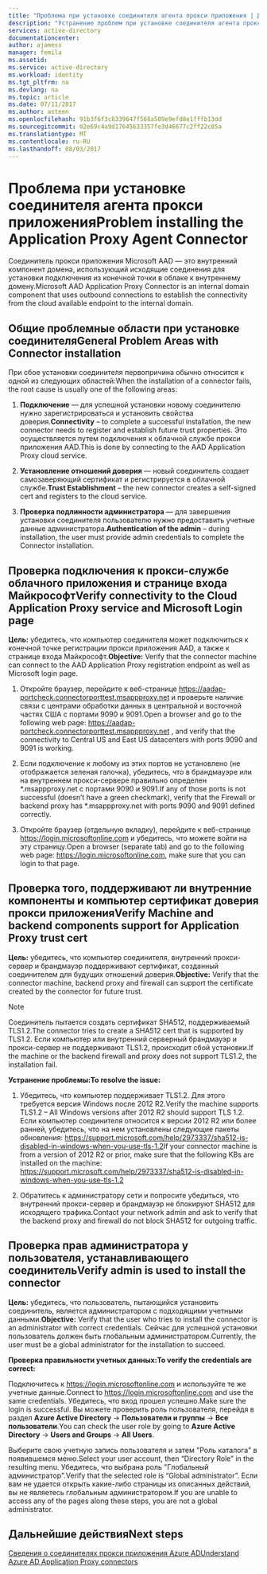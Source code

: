 ```yaml
---
title: "Проблема при установке соединителя агента прокси приложения | Документы Майкрософт"
description: "Устранение проблем при установке соединителя агента прокси приложения"
services: active-directory
documentationcenter: 
author: ajamess
manager: femila
ms.assetid: 
ms.service: active-directory
ms.workload: identity
ms.tgt_pltfrm: na
ms.devlang: na
ms.topic: article
ms.date: 07/11/2017
ms.author: asteen
ms.openlocfilehash: 91b3f6f3c8339647f568a509e9efd8e1fffb13dd
ms.sourcegitcommit: 02e69c4a9d17645633357fe3d46677c2ff22c85a
ms.translationtype: MT
ms.contentlocale: ru-RU
ms.lasthandoff: 08/03/2017
---
```

# <a name="problem-installing-the-application-proxy-agent-connector"></a><span data-ttu-id="963d7-103">Проблема при установке соединителя агента прокси приложения</span><span class="sxs-lookup"><span data-stu-id="963d7-103">Problem installing the Application Proxy Agent Connector</span></span>

<span data-ttu-id="963d7-104">Соединитель прокси приложения Microsoft AAD — это внутренний компонент домена, использующий исходящие соединения для установки подключения из конечной точки в облаке к внутреннему домену.</span><span class="sxs-lookup"><span data-stu-id="963d7-104">Microsoft AAD Application Proxy Connector is an internal domain component that uses outbound connections to establish the connectivity from the cloud available endpoint to the internal domain.</span></span>

## <a name="general-problem-areas-with-connector-installation"></a><span data-ttu-id="963d7-105">Общие проблемные области при установке соединителя</span><span class="sxs-lookup"><span data-stu-id="963d7-105">General Problem Areas with Connector installation</span></span>

<span data-ttu-id="963d7-106">При сбое установки соединителя первопричина обычно относится к одной из следующих областей:</span><span class="sxs-lookup"><span data-stu-id="963d7-106">When the installation of a connector fails, the root cause is usually one of the following areas:</span></span>

1.  <span data-ttu-id="963d7-107">**Подключение** — для успешной установки новому соединителю нужно зарегистрироваться и установить свойства доверия.</span><span class="sxs-lookup"><span data-stu-id="963d7-107">**Connectivity** – to complete a successful installation, the new connector needs to register and establish future trust properties.</span></span> <span data-ttu-id="963d7-108">Это осуществляется путем подключения к облачной службе прокси приложения AAD.</span><span class="sxs-lookup"><span data-stu-id="963d7-108">This is done by connecting to the AAD Application Proxy cloud service.</span></span>

2.  <span data-ttu-id="963d7-109">**Установление отношений доверия** — новый соединитель создает самозаверяющий сертификат и регистрируется в облачной службе.</span><span class="sxs-lookup"><span data-stu-id="963d7-109">**Trust Establishment** – the new connector creates a self-signed cert and registers to the cloud service.</span></span>

3.  <span data-ttu-id="963d7-110">**Проверка подлинности администратора** — для завершения установки соединителя пользователю нужно предоставить учетные данные администратора.</span><span class="sxs-lookup"><span data-stu-id="963d7-110">**Authentication of the admin** – during installation, the user must provide admin credentials to complete the Connector installation.</span></span>

## <a name="verify-connectivity-to-the-cloud-application-proxy-service-and-microsoft-login-page"></a><span data-ttu-id="963d7-111">Проверка подключения к прокси-службе облачного приложения и странице входа Майкрософт</span><span class="sxs-lookup"><span data-stu-id="963d7-111">Verify connectivity to the Cloud Application Proxy service and Microsoft Login page</span></span>

<span data-ttu-id="963d7-112">**Цель:** убедитесь, что компьютер соединителя может подключиться к конечной точке регистрации прокси приложения AAD, а также к странице входа Майкрософт.</span><span class="sxs-lookup"><span data-stu-id="963d7-112">**Objective:** Verify that the connector machine can connect to the AAD Application Proxy registration endpoint as well as Microsoft login page.</span></span>

1.  <span data-ttu-id="963d7-113">Откройте браузер, перейдите к веб-странице <https://aadap-portcheck.connectorporttest.msappproxy.net> и проверьте наличие связи с центрами обработки данных в центральной и восточной частях США с портами 9090 и 9091.</span><span class="sxs-lookup"><span data-stu-id="963d7-113">Open a browser and go to the following web page: <https://aadap-portcheck.connectorporttest.msappproxy.net> , and verify that the connectivity to Central US and East US datacenters with ports 9090 and 9091 is working.</span></span>

2.  <span data-ttu-id="963d7-114">Если подключение к любому из этих портов не установлено (не отображается зеленая галочка), убедитесь, что в брандмауэре или на внутреннем прокси-сервере правильно определен \*.msappproxy.net с портами 9090 и 9091.</span><span class="sxs-lookup"><span data-stu-id="963d7-114">If any of those ports is not successful (doesn’t have a green checkmark), verify that the Firewall or backend proxy has \*.msappproxy.net with ports 9090 and 9091 defined correctly.</span></span>

3.  <span data-ttu-id="963d7-115">Откройте браузер (отдельную вкладку), перейдите к веб-странице <https://login.microsoftonline.com> и убедитесь, что можете войти на эту страницу.</span><span class="sxs-lookup"><span data-stu-id="963d7-115">Open a browser (separate tab) and go to the following web page: <https://login.microsoftonline.com>, make sure that you can login to that page.</span></span>

## <a name="verify-machine-and-backend-components-support-for-application-proxy-trust-cert"></a><span data-ttu-id="963d7-116">Проверка того, поддерживают ли внутренние компоненты и компьютер сертификат доверия прокси приложения</span><span class="sxs-lookup"><span data-stu-id="963d7-116">Verify Machine and backend components support for Application Proxy trust cert</span></span>

<span data-ttu-id="963d7-117">**Цель:** убедитесь, что компьютер соединителя, внутренний прокси-сервер и брандмауэр поддерживают сертификат, созданный соединителем для будущих отношений доверия.</span><span class="sxs-lookup"><span data-stu-id="963d7-117">**Objective:** Verify that the connector machine, backend proxy and firewall can support the certificate created by the connector for future trust.</span></span>

>[!NOTE]
><span data-ttu-id="963d7-118">Соединитель пытается создать сертификат SHA512, поддерживаемый TLS1.2.</span><span class="sxs-lookup"><span data-stu-id="963d7-118">The connector tries to create a SHA512 cert that is supported by TLS1.2.</span></span> <span data-ttu-id="963d7-119">Если компьютер или внутренний серверный брандмауэр и прокси-сервер не поддерживают TLS1.2, происходит сбой установки.</span><span class="sxs-lookup"><span data-stu-id="963d7-119">If the machine or the backend firewall and proxy does not support TLS1.2, the installation fail.</span></span>
>
>

<span data-ttu-id="963d7-120">**Устранение проблемы:**</span><span class="sxs-lookup"><span data-stu-id="963d7-120">**To resolve the issue:**</span></span>

1.  <span data-ttu-id="963d7-121">Убедитесь, что компьютер поддерживает TLS1.2. Для этого требуется версия Windows после 2012 R2.</span><span class="sxs-lookup"><span data-stu-id="963d7-121">Verify the machine supports TLS1.2 – All Windows versions after 2012 R2 should support TLS 1.2.</span></span> <span data-ttu-id="963d7-122">Если компьютер соединителя относится к версии 2012 R2 или более ранней, убедитесь, что на нем установлены следующие пакеты обновления: <https://support.microsoft.com/help/2973337/sha512-is-disabled-in-windows-when-you-use-tls-1.2></span><span class="sxs-lookup"><span data-stu-id="963d7-122">If your connector machine is from a version of 2012 R2 or prior, make sure that the following KBs are installed on the machine: <https://support.microsoft.com/help/2973337/sha512-is-disabled-in-windows-when-you-use-tls-1.2></span></span>

2.  <span data-ttu-id="963d7-123">Обратитесь к администратору сети и попросите убедиться, что внутренний прокси-сервер и брандмауэр не блокируют SHA512 для исходящего трафика.</span><span class="sxs-lookup"><span data-stu-id="963d7-123">Contact your network admin and ask to verify that the backend proxy and firewall do not block SHA512 for outgoing traffic.</span></span>

## <a name="verify-admin-is-used-to-install-the-connector"></a><span data-ttu-id="963d7-124">Проверка прав администратора у пользователя, устанавливающего соединитель</span><span class="sxs-lookup"><span data-stu-id="963d7-124">Verify admin is used to install the connector</span></span>

<span data-ttu-id="963d7-125">**Цель:** убедитесь, что пользователь, пытающийся установить соединитель, является администратором с подходящими учетными данными.</span><span class="sxs-lookup"><span data-stu-id="963d7-125">**Objective:** Verify that the user who tries to install the connector is an administrator with correct credentials.</span></span> <span data-ttu-id="963d7-126">Сейчас для успешной установки пользователь должен быть глобальным администратором.</span><span class="sxs-lookup"><span data-stu-id="963d7-126">Currently, the user must be a global administrator for the installation to succeed.</span></span>

<span data-ttu-id="963d7-127">**Проверка правильности учетных данных:**</span><span class="sxs-lookup"><span data-stu-id="963d7-127">**To verify the credentials are correct:**</span></span>

<span data-ttu-id="963d7-128">Подключитесь к <https://login.microsoftonline.com> и используйте те же учетные данные.</span><span class="sxs-lookup"><span data-stu-id="963d7-128">Connect to <https://login.microsoftonline.com> and use the same credentials.</span></span> <span data-ttu-id="963d7-129">Убедитесь, что вход прошел успешно.</span><span class="sxs-lookup"><span data-stu-id="963d7-129">Make sure the login is successful.</span></span> <span data-ttu-id="963d7-130">Вы можете проверить роль пользователя, перейдя в раздел **Azure Active Directory** -&gt; **Пользователи и группы** -&gt; **Все пользователи**.</span><span class="sxs-lookup"><span data-stu-id="963d7-130">You can check the user role by going to **Azure Active Directory** -&gt; **Users and Groups** -&gt; **All Users**.</span></span> 

<span data-ttu-id="963d7-131">Выберите свою учетную запись пользователя и затем "Роль каталога" в появившемся меню.</span><span class="sxs-lookup"><span data-stu-id="963d7-131">Select your user account, then “Directory Role” in the resulting menu.</span></span> <span data-ttu-id="963d7-132">Убедитесь, что выбрана роль "Глобальный администратор".</span><span class="sxs-lookup"><span data-stu-id="963d7-132">Verify that the selected role is “Global administrator”.</span></span> <span data-ttu-id="963d7-133">Если вам не удается открыть какие-либо страницы из описанных действий, вы не являетесь глобальным администратором.</span><span class="sxs-lookup"><span data-stu-id="963d7-133">If you are unable to access any of the pages along these steps, you are not a global administrator.</span></span>

## <a name="next-steps"></a><span data-ttu-id="963d7-134">Дальнейшие действия</span><span class="sxs-lookup"><span data-stu-id="963d7-134">Next steps</span></span>
[<span data-ttu-id="963d7-135">Сведения о соединителях прокси приложения Azure AD</span><span class="sxs-lookup"><span data-stu-id="963d7-135">Understand Azure AD Application Proxy connectors</span></span>](application-proxy-understand-connectors.md)

